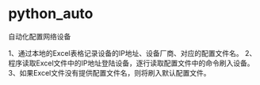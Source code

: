 # python_auto
自动化配置网络设备

1、通过本地的Excel表格记录设备的IP地址、设备厂商、对应的配置文件名。
2、程序读取Excel文件中的IP地址登陆设备，逐行读取配置文件中的命令刷入设备。
3、如果Excel文件没有提供配置文件名，则将刷入默认配置文件。
